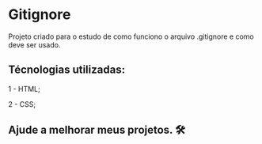 # Gitignore

Projeto criado para o estudo de como funciono o arquivo .gitignore e como deve ser usado.

## Técnologias utilizadas:

1 - HTML;

2 - CSS;

## Ajude a melhorar meus projetos. 🛠